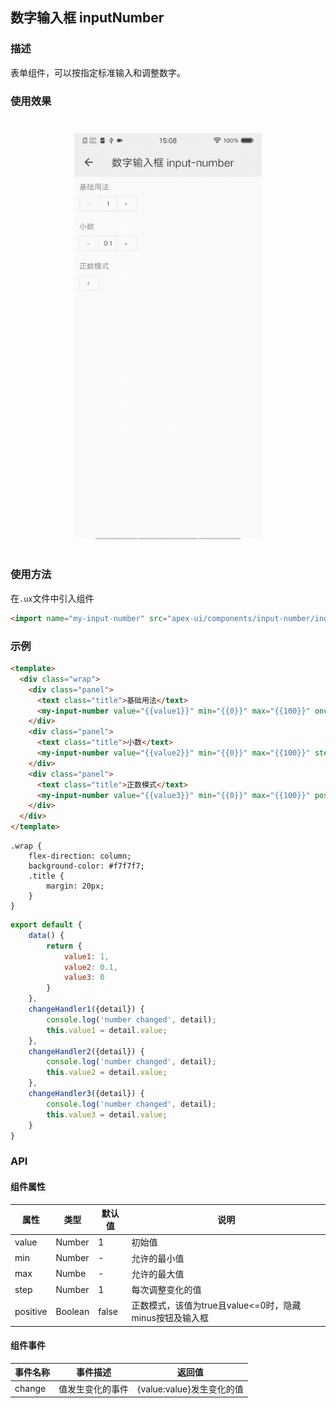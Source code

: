 ## 数字输入框 inputNumber

### 描述

表单组件，可以按指定标准输入和调整数字。

### 使用效果

<div style="text-align: center;margin: 40px;"><img src="../assets/inputnumber.gif" style="width:300px" /></div>

### 使用方法

在`.ux`文件中引入组件

```html
<import name="my-input-number" src="apex-ui/components/input-number/index"></import>
```

### 示例

```html
<template>
  <div class="wrap">
    <div class="panel">
      <text class="title">基础用法</text>
      <my-input-number value="{{value1}}" min="{{0}}" max="{{100}}" onchange="changeHandler1"></my-input-number>
    </div>
    <div class="panel">
      <text class="title">小数</text>
      <my-input-number value="{{value2}}" min="{{0}}" max="{{100}}" step="0.2" onchange="changeHandler2"></my-input-number>
    </div>
    <div class="panel">
      <text class="title">正数模式</text>
      <my-input-number value="{{value3}}" min="{{0}}" max="{{100}}" positive="{{true}}" onchange="changeHandler3"></my-input-number>
    </div>
  </div>
</template>
```

```less
.wrap {
    flex-direction: column;
    background-color: #f7f7f7;
    .title {
        margin: 20px;
    }
}
```

```javascript
export default {
    data() {
        return {
            value1: 1,
            value2: 0.1,
            value3: 0
        }
    },
    changeHandler1({detail}) {
        console.log('number changed', detail);
        this.value1 = detail.value;
    },
    changeHandler2({detail}) {
        console.log('number changed', detail);
        this.value2 = detail.value;
    },
    changeHandler3({detail}) {
        console.log('number changed', detail);
        this.value3 = detail.value;
    }
}
```

### API

#### 组件属性

| 属性  | 类型   | 默认值 | 说明             |
| ----- | ------ | ------ | ---------------- |
| value | Number | 1      | 初始值           |
| min   | Number | -      | 允许的最小值     |
| max   | Numbe  | -      | 允许的最大值     |
| step  | Number | 1      | 每次调整变化的值 |
| positive  | Boolean | false      | 正数模式，该值为true且value<=0时，隐藏minus按钮及输入框 |

#### 组件事件

| 事件名称 | 事件描述         | 返回值                    |
| -------- | ---------------- | ------------------------- |
| change   | 值发生变化的事件 | {value:value}发生变化的值 |
